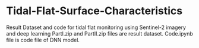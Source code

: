 # Tidal-Flat-Surface-Characteristics
Result Dataset and code for tidal flat monitoring using Sentinel-2 imagery and deep learning
PartI.zip and PartII.zip files are result dataset.
Code.ipynb file is code file of DNN model.

